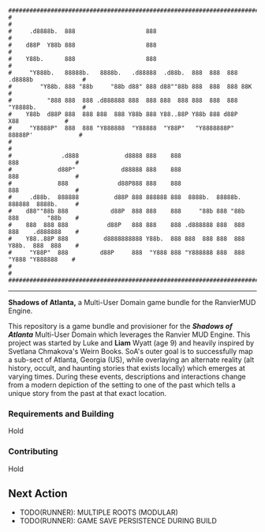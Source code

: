 ```shell
########################################################################################
#                                                                                      #
#     .d8888b.  888                    888                                             #
#    d88P  Y88b 888                    888                                             #
#    Y88b.      888                    888                                             #
#     "Y888b.   88888b.   8888b.   .d88888  .d88b.  888  888  888 .d8888b              #
#        "Y88b. 888 "88b     "88b d88" 888 d88""88b 888  888  888 88K                  #
#          "888 888  888 .d888888 888  888 888  888 888  888  888 "Y8888b.             #
#    Y88b  d88P 888  888 888  888 Y88b 888 Y88..88P Y88b 888 d88P      X88             #
#     "Y8888P"  888  888 "Y888888  "Y88888  "Y88P"   "Y8888888P"   88888P'             #
#                                                                                      #
#              .d888             d8888 888    888                   888                #
#             d88P"             d88888 888    888                   888                #
#             888              d88P888 888    888                   888                #
#     .d88b.  888888          d88P 888 888888 888  8888b.  88888b.  888888  8888b.     #
#    d88""88b 888            d88P  888 888    888     "88b 888 "88b 888        "88b    #
#    888  888 888           d88P   888 888    888 .d888888 888  888 888    .d888888    #
#    Y88..88P 888          d8888888888 Y88b.  888 888  888 888  888 Y88b.  888  888    #
#     "Y88P"  888         d88P     888  "Y888 888 "Y888888 888  888  "Y888 "Y888888    #
#                                                                                      #
########################################################################################
```

---

**Shadows of Atlanta,** a Multi-User Domain game bundle for the RanvierMUD Engine.

This repository is a game bundle and provisioner for the ***Shadows of Atlanta*** Multi-User Domain which leverages the Ranvier MUD Engine.  This project was started by Luke and **Liam** Wyatt (age 9) and heavily inspired by Svetlana Chmakova's Weirn Books.  SoA's outer goal is to successfully map a sub-sect of Atlanta, Georgia (US), while overlaying an alternate reality (alt history, occult, and haunting stories that exists locally) which emerges at varying times.  During these events, descriptions and interactions change from a modern depiction of the setting to one of the past which tells a unique story from the past at that exact location.

### Requirements and Building

Hold

### Contributing

Hold

## Next Action

* TODO(RUNNER): MULTIPLE ROOTS (MODULAR)
* TODO(RUNNER): GAME SAVE PERSISTENCE DURING BUILD
